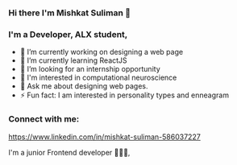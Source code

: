 ### Hi there I'm Mishkat Suliman 👋
### I'm a Developer, ALX student,  
- 🔭 I’m currently working on designing a web page
- 🌱 I’m currently learning ReactJS
- 🤔 I’m looking for an internship opportunity
- 🧠 I'm interested in computational neuroscience
- 💬 Ask me about designing web pages.
- ⚡ Fun fact: I am interested in personality types and enneagram
### Connect with me:
https://www.linkedin.com/in/mishkat-suliman-586037227

<!--
**Mshkatso-01/Mshkatso-01** is a ✨ _special_ ✨ repository because its `README.md` (this file) appears on your GitHub profile.

Here are some ideas to get you started:

- 🔭 I’m currently working on designing a web page. 
- 🌱 I’m currently learning React
- 👯 I’m looking to collaborate on ...
- 🤔 I’m looking for help with ...
- 💬 Ask me about ...
- 📫 How to reach me: ...
- 😄 Pronouns: ...
- ⚡ Fun fact: ...
- 🧠 I'm interested in computational neuroscience
-->
I'm a junior Frontend developer 👩🏻‍💻, 

